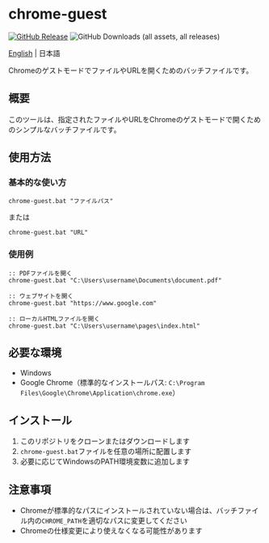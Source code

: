 # chrome-guest

[![GitHub Release](https://img.shields.io/github/v/release/koto28/chrome-guest)](https://github.com/KOTO28/chrome-guest/releases/latest)
![GitHub Downloads (all assets, all releases)](https://img.shields.io/github/downloads/koto28/chrome-guest/total)

[English](README.md) | 日本語

ChromeのゲストモードでファイルやURLを開くためのバッチファイルです。

## 概要

このツールは、指定されたファイルやURLをChromeのゲストモードで開くためのシンプルなバッチファイルです。

## 使用方法

### 基本的な使い方

```batch
chrome-guest.bat "ファイルパス"
```

または

```batch
chrome-guest.bat "URL"
```

### 使用例

```batch
:: PDFファイルを開く
chrome-guest.bat "C:\Users\username\Documents\document.pdf"

:: ウェブサイトを開く
chrome-guest.bat "https://www.google.com"

:: ローカルHTMLファイルを開く
chrome-guest.bat "C:\Users\username\pages\index.html"
```

## 必要な環境

- Windows
- Google Chrome（標準的なインストールパス: `C:\Program Files\Google\Chrome\Application\chrome.exe`）

## インストール

1. このリポジトリをクローンまたはダウンロードします
2. `chrome-guest.bat`ファイルを任意の場所に配置します
3. 必要に応じてWindowsのPATH環境変数に追加します

## 注意事項

- Chromeが標準的なパスにインストールされていない場合は、バッチファイル内の`CHROME_PATH`を適切なパスに変更してください
- Chromeの仕様変更により使えなくなる可能性があります
